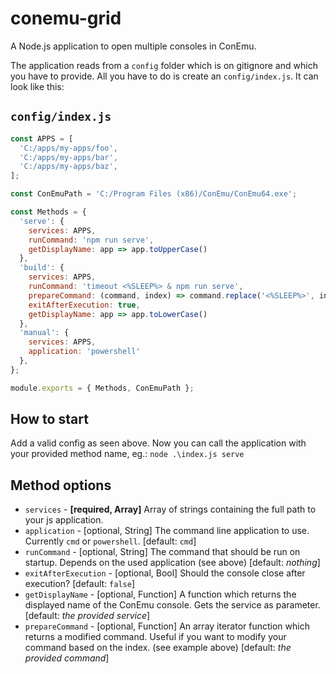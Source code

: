# conemu-grid
A Node.js application to open multiple consoles in ConEmu.

The application reads from a `config` folder which is on gitignore and which you have to provide. All you have to do is create an `config/index.js`. It can look like this:

## `config/index.js`
```javascript
const APPS = [
  'C:/apps/my-apps/foo',
  'C:/apps/my-apps/bar',
  'C:/apps/my-apps/baz',
];

const ConEmuPath = 'C:/Program Files (x86)/ConEmu/ConEmu64.exe';

const Methods = {
  'serve': {
    services: APPS,
    runCommand: 'npm run serve',
    getDisplayName: app => app.toUpperCase()
  },
  'build': {
    services: APPS,
    runCommand: 'timeout <%SLEEP%> & npm run serve',
    prepareCommand: (command, index) => command.replace('<%SLEEP%>', index * 3),
    exitAfterExecution: true,
    getDisplayName: app => app.toLowerCase()
  },
  'manual': {
    services: APPS,
    application: 'powershell'
  },
};

module.exports = { Methods, ConEmuPath };
```
## How to start
Add a valid config as seen above. Now you can call the application with your provided method name, eg.:
`node .\index.js serve`

## Method options
- `services` - **[required, Array]** Array of strings containing the full path to your js application.
- `application` - [optional, String] The command line application to use. Currently `cmd` or `powershell`. [default: `cmd`]
- `runCommand` - [optional, String] The command that should be run on startup. Depends on the used application (see above) [default: *nothing*]
- `exitAfterExecution` - [optional, Bool] Should the console close after execution? [default: `false`]
- `getDisplayName` - [optional, Function] A function which returns the displayed name of the ConEmu console. Gets the service as parameter. [default: *the provided service*]
- `prepareCommand` - [optional, Function] An array iterator function which returns a modified command. Useful if you want to modify your command based on the index. (see example above) [default: *the provided command*]

